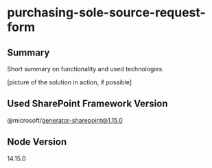 # purchasing-sole-source-request-form

## Summary

Short summary on functionality and used technologies.

[picture of the solution in action, if possible]

## Used SharePoint Framework Version
@microsoft/generator-sharepoint@1.15.0

## Node Version
14.15.0
